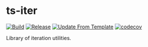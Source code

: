 # ts-iter
[![Build](https://github.com/infra-blocks/ts-iter/actions/workflows/build.yml/badge.svg)](https://github.com/infra-blocks/ts-iter/actions/workflows/build.yml)
[![Release](https://github.com/infra-blocks/ts-iter/actions/workflows/release.yml/badge.svg)](https://github.com/infra-blocks/ts-iter/actions/workflows/release.yml)
[![Update From Template](https://github.com/infra-blocks/ts-iter/actions/workflows/update-from-template.yml/badge.svg)](https://github.com/infra-blocks/ts-iter/actions/workflows/update-from-template.yml)
[![codecov](https://codecov.io/gh/infra-blocks/ts-iter/graph/badge.svg?token=8X07LLYMBX)](https://codecov.io/gh/infra-blocks/ts-iter)

Library of iteration utilities.
